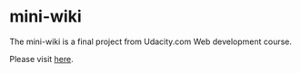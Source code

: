 # mini-wiki

The mini-wiki is a final project from Udacity.com Web development course.

Please visit <a href="http://jz365-wiki.appspot.com/">here</a>.

